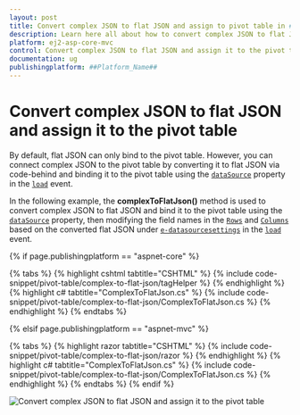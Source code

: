 ```yaml
---
layout: post
title: Convert complex JSON to flat JSON and assign to pivot table in ##Platform_Name## | Syncfusion
description: Learn here all about how to convert complex JSON to flat JSON and assign it to the pivot table in ##Platform_Name## component of syncfusion and more.
platform: ej2-asp-core-mvc
control: Convert complex JSON to flat JSON and assign it to the pivot table 
documentation: ug
publishingplatform: ##Platform_Name## 
---
```


<!-- markdownlint-disable MD009 -->
# Convert complex JSON to flat JSON and assign it to the pivot table

By default, flat JSON can only bind to the pivot table. However, you can connect complex JSON to the pivot table by converting it to flat JSON via code-behind and binding it to the pivot table using the [`dataSource`](https://help.syncfusion.com/cr/aspnetcore-js2/Syncfusion.EJ2.PivotView.PivotViewDataSourceSettingsBuilder.html#Syncfusion_EJ2_PivotView_PivotViewDataSourceSettingsBuilder_DataSource_System_Action_Syncfusion_EJ2_DataManagerBuilder__) property in the [`load`](https://help.syncfusion.com/cr/aspnetcore-js2/Syncfusion.EJ2.PivotView.PivotView.html#Syncfusion_EJ2_PivotView_PivotView_Load) event.

In the following example, the **complexToFlatJson()** method is used to convert complex JSON to flat JSON and bind it to the pivot table using the [`dataSource`](https://help.syncfusion.com/cr/aspnetcore-js2/Syncfusion.EJ2.PivotView.PivotViewDataSourceSettingsBuilder.html#Syncfusion_EJ2_PivotView_PivotViewDataSourceSettingsBuilder_DataSource_System_Action_Syncfusion_EJ2_DataManagerBuilder__) property, then modifying the field names in the [`Rows`](https://help.syncfusion.com/cr/aspnetcore-js2/Syncfusion.EJ2.PivotView.PivotViewDataSourceSettings.html#Syncfusion_EJ2_PivotView_PivotViewDataSourceSettings_Rows) and [`Columns`](https://help.syncfusion.com/cr/aspnetcore-js2/Syncfusion.EJ2.PivotView.PivotViewDataSourceSettings.html#Syncfusion_EJ2_PivotView_PivotViewDataSourceSettings_Columns) based on the converted flat JSON under [`e-datasourcesettings`](https://help.syncfusion.com/cr/aspnetcore-js2/Syncfusion.EJ2.PivotView.PivotViewDataSourceSettings.html) in the [`load`](https://help.syncfusion.com/cr/aspnetcore-js2/Syncfusion.EJ2.PivotView.PivotView.html#Syncfusion_EJ2_PivotView_PivotView_Load) event.

{% if page.publishingplatform == "aspnet-core" %}

{% tabs %}
{% highlight cshtml tabtitle="CSHTML" %}
{% include code-snippet/pivot-table/complex-to-flat-json/tagHelper %}
{% endhighlight %}
{% highlight c# tabtitle="ComplexToFlatJson.cs" %}
{% include code-snippet/pivot-table/complex-to-flat-json/ComplexToFlatJson.cs %}
{% endhighlight %}
{% endtabs %}

{% elsif page.publishingplatform == "aspnet-mvc" %}

{% tabs %}
{% highlight razor tabtitle="CSHTML" %}
{% include code-snippet/pivot-table/complex-to-flat-json/razor %}
{% endhighlight %}
{% highlight c# tabtitle="ComplexToFlatJson.cs" %}
{% include code-snippet/pivot-table/complex-to-flat-json/ComplexToFlatJson.cs %}
{% endhighlight %}
{% endtabs %}
{% endif %}

![Convert complex JSON to flat JSON and assign it to the pivot table](../images/complex-to-flat-json.png)